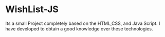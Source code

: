 # WishList-JS

Its a small Project completely based on the HTML,CSS, and Java Script. I have developed to obtain a good knowledge over these technologies.
